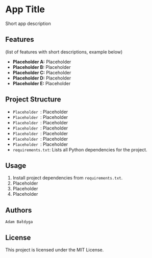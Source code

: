 # App Title

Short app description

## Features

(list of features with short descriptions, example below)
- **Placeholder A:** Placeholder 
- **Placeholder B:** Placeholder 
- **Placeholder C:** Placeholder 
- **Placeholder D:** Placeholder 
- **Placeholder E:** Placeholder 

## Project Structure

- `Placeholder `: Placeholder 
- `Placeholder `: Placeholder 
- `Placeholder `: Placeholder 
- `Placeholder `: Placeholder 
- `Placeholder `: Placeholder 
- `Placeholder `: Placeholder 
- `Placeholder `: Placeholder 
- `requirements.txt`: Lists all Python dependencies for the project.

## Usage

1. Install project dependencies from `requirements.txt`.
2. Placeholder
3. Placeholder
4. Placeholder

## Authors

    Adam Bałdyga

## License

This project is licensed under the MIT License.

